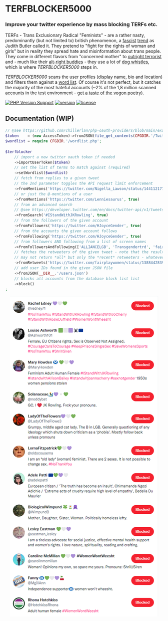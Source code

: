 # TERFBLOCKER5000

### Improve your twitter experience by mass blocking TERFs etc.

TERFs - Trans Exclusionary Radical "Feminists" - are a rather nasty, predominantly (but not limited to) british phenomenon,
a [fascist](https://twitter.com/evan_greer/status/1435270525249626123) [trend](https://www.theguardian.com/us-news/commentisfree/2021/oct/23/judith-butler-gender-ideology-backlash) as Judith Butler called it.
They pretend to "fight for the rights of woman and girls" but in reality they spread hate and misinformation about trans people.
They come in different flavors from "concerned mother" to [outright terrorist](https://twitter.com/christapeterso/status/1455574098717913096) and - much like their [alt-right buddies](https://rationalwiki.org/wiki/Alt-right_glossary) -
they use a lot of [dog whistles](https://rationalwiki.org/wiki/TERF_glossary), which is where *TERFBLOCKER5000* steps in.

*TERFBLOCKER5000* scans the user profiles (display name, bio and location) and filters them against a [word list](https://github.com/codemasher/TERFBLOCKER5000/blob/main/config/wordlist.php).
Of course it's not perfect, but it catches the majority of the most hateful accounts (~2% of the 1,8 million scanned accounts in the test environment - [get a taste of the vogon poetry](https://gist.github.com/codemasher/8e15e8238bd9e18230ff031a1e87ec8b)).

[![PHP Version Support][php-badge]][php]
[![version][packagist-badge]][packagist]
[![license][license-badge]][license]

[php-badge]: https://img.shields.io/packagist/php-v/codemasher/TERFBLOCKER5000?logo=php&color=8892BF
[php]: https://www.php.net/supported-versions.php
[packagist-badge]: https://img.shields.io/packagist/v/codemasher/TERFBLOCKER5000.svg?logo=packagist
[packagist]: https://packagist.org/packages/codemasher/TERFBLOCKER5000
[license-badge]: https://img.shields.io/github/license/codemasher/TERFBLOCKER5000.svg
[license]: https://github.com/codemasher/TERFBLOCKER5000/blob/main/LICENSE

## Documentation (WIP)
<!-- WIP -->
```php
// @see https://github.com/chillerlan/php-oauth-providers/blob/main/examples/get-token/Twitter.php
$token    = (new AccessToken)->fromJSON(file_get_contents(CFGDIR.'/Twitter.token.json'));
$wordlist = require CFGDIR.'/wordlist.php';

$terfblocker
	// import a new twitter oauth token if needed
	->importUserToken($token)
	// set the list of terms to match against (required)
	->setWordlist($wordlist)
	// fetch from replies to a given tweet
	// the 2nd parameter toggles the API request limit enforcement
	->fromMentions('https://twitter.com/Nigella_Lawson/status/1441121776780464132', true)
	// or just the @-mentions of a user
	->fromMentions('https://twitter.com/Lenniesaurus', true)
	// from an advanced search
	// @see https://developer.twitter.com/en/docs/twitter-api/v1/tweets/search/guides/standard-operators
	->fromSearch('#IStandWithJKRowling', true)
	// from the followers of the given account
	->fromFollowers('https://twitter.com/HJoyceGender', true)
	// from the accounts the given account follows
	->fromFollowing('https://twitter.com/HJoyceGender', true)
	// from followers AND following from a list of screen names
	->fromFollowersAndFollowing(['ALLIANCELGB', 'Transgendertrd', 'fairplaywomen'], true)
	// fetches the retweeters of the given tweet - note that the results of this endpoint
	// may not return *all* but only the *recent* retweeters - whatever that means...
	->fromRetweets('https://twitter.com/fairplaywomen/status/1388442839969931264')
	// add user IDs found in the given JSON file
	->fromJSON(__DIR__.'/users.json')
	// blocks all accounts from the database block list list
	->block()
;
```

<p align="center">
	<img alt="QR codes are awesome!" src="./.github/images/blocked.png">
</p>
